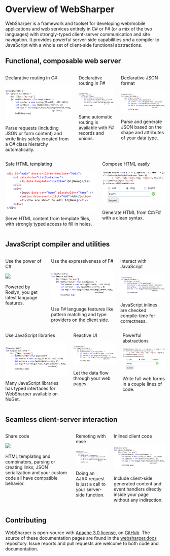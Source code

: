 # Overview of WebSharper

WebSharper is a framework and toolset for developing web/mobile applications and web services 
entirely in C# or F# (or a mix of the two languages) with strongly-typed client-server 
communication and site navigation. 
It provides powerful server-side capabilities *and* a compiler to JavaScript with
a whole set of client-side functional abstractions.

## Functional, composable web server

<style>
	.feature-image {
        max-height:250px;
        width: 380px;
	}
</style>
<section class="block-buzz has-text-centered">      
    <div class="columns">
        <div class="column is-4-desktop is-6-mobile">
            <p class="title">Declarative routing in C#</p>
            <img src="/images/googlemaps.png" class="feature-image" />
            <p>Parse requests (including JSON or form content) and write links safely created from a C# class hierarchy automatically.</p>
        </div>
        <div class="column is-4-desktop is-6-mobile" class="feature-image" >
            <p class="title">Declarative routing in F#</p>
            <img src="/images/googlemaps.png" class="feature-image" />
            <p>Same automatic routing is available with F# records and unions.</p>
        </div>
        <div class="column is-4-desktop is-6-mobile">
            <p class="title">Declarative JSON format</p>
            <img src="/images/googlemaps.png" class="feature-image" />
            <p>Parse and generate JSON based on the shape and attributes of your data type.</p>
        </div>
    </div>
</section>
<section class="block-buzz has-text-centered">
    <div class="columns">
        <div class="column is-4-desktop is-6-mobile">
            <p class="title">Safe HTML templating</p>
            <img src="/images/cs-templating.gif" class="feature-image" />
            <p>Serve HTML content from template files, with strongly typed access to fill in holes.</p>
        </div>
        <div class="column is-4-desktop is-6-mobile">
            <p class="title">Compose HTML easily</p>
            <img src="/images/formlet.png" class="feature-image" />
            <p>Generate HTML from C#/F# with a clean syntax.</p>
        </div>
    </div>
</section>

## JavaScript compiler and utilities

<section class="block-buzz has-text-centered">      
    <div class="columns">
        <div class="column is-4-desktop is-6-mobile">
            <p class="title">Use the power of C#</p>
            <img src="/images/cs-javascript.png" class="feature-image" />
            <p>Powered by Roslyn, you get latest language features.</p>
        </div>
        <div class="column is-4-desktop is-6-mobile">
            <p class="title">Use the expressiveness of F#</p>
            <img src="/images/googlemaps.png" class="feature-image" />
            <p>Use F# language features like pattern matching and type providers on the client side.</p>
        </div>
        <div class="column is-4-desktop is-6-mobile">
            <p class="title">Interact with JavaScript</p>
            <img src="/images/googlemaps.png" class="feature-image" />
            <p>JavaScript inlines are checked compile-time for correctness.</p>
        </div>
    </div>
</section>
<section class="block-buzz has-text-centered">      
    <div class="columns">
        <div class="column is-4-desktop is-6-mobile">
            <p class="title">Use JavaScript libraries</p>
            <img src="/images/googlemaps.png" class="feature-image" />
            <p>Many JavaScript libraries has typed interfaces for WebSharper available on NuGet.</p>
        </div>
        <div class="column is-4-desktop is-6-mobile">
            <p class="title">Reactive UI</p>
            <img src="/images/googlemaps.png" class="feature-image" />
            <p>Let the data flow through your web pages.</p>
        </div>
        <div class="column is-4-desktop is-6-mobile">
            <p class="title">Powerful abstractions</p>
            <img src="/images/formlet.png" class="feature-image" />
            <p>Write full web forms in a couple lines of code.</p>
        </div>
    </div>
</section>

## Seamless client-server interaction

<section class="block-buzz has-text-centered">      
    <div class="columns">
        <div class="column is-4-desktop is-6-mobile">
            <p class="title">Share code</p>
            <img src="/images/cs-javascript.png" class="feature-image" />
            <p>HTML templating and combinators, parsing or creating links, JSON serialization and your custom code all have compatible behavior.</p>
        </div>
        <div class="column is-4-desktop is-6-mobile">
            <p class="title">Remoting with ease</p>
            <img src="/images/googlemaps.png" class="feature-image" />
            <p>Doing an AJAX request is just a call to your server-side function.</p>
        </div>
        <div class="column is-4-desktop is-6-mobile">
            <p class="title">Inlined client code</p>
            <img src="/images/googlemaps.png" class="feature-image" />
            <p>Include client-side generated content and event handlers directly inside your page without any indirection.</p>
        </div>
    </div>
</section>

## Contributing
WebSharper is open-source with [Apache 3.0 license](https://github.com/intellifactory/websharper/blob/master/LICENSE.md), on [GitHub](https://github.com/intellifactory/websharper/).
The source of these documentation pages are found in the [websharper.docs](https://github.com/intellifactory/websharper.docs/) repository.
Issue reports and pull requests are welcome to both code and documentation.
